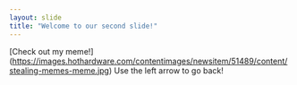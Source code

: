 ```yaml
---
layout: slide
title: "Welcome to our second slide!"
---
```

[Check out my meme!] (https://images.hothardware.com/contentimages/newsitem/51489/content/stealing-memes-meme.jpg)
Use the left arrow to go back!
